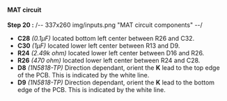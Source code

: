 #### MAT circuit
**Step 20 :**
/-- 337x260 img/inputs.png "MAT circuit components" --/

- **C28**	*(0.1µF)* located bottom left center between R26 and C32.
- **C30**	*(1µF)* located lower left center between R13 and D9. 
- **R24**	*(2.49k ohm)* located lower left center between D16 and R26. 
- **R26**	*(470 ohm)* located lower left center between R24 and C28.
- **D8**	*(1N5818-TP)* Direction dependant, orient the **K** lead to the top edge of the PCB.  This is indicated by the white line.
- **D9**	*(1N5818-TP)* Direction dependant, orient the **K** lead to the bottom edge of the PCB.  This is indicated by the white line.

